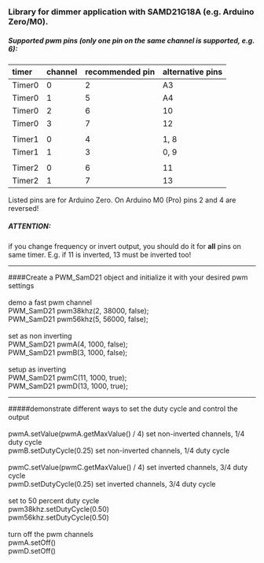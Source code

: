 ### Library for dimmer application with SAMD21G18A (e.g. Arduino Zero/M0).

##### Supported pwm pins (only one pin on the same channel is supported, e.g. 6):

|timer    | channel  | recommended pin | alternative pins |
|:--------|:---------|:----------------|:-----------------|
|	Timer0	|	0	|	2	|	A3	|
|	Timer0	|	1	|	5	|	A4	|
|	Timer0	|	2	|	6	|	10	|
|	Timer0	|	3	|	7	|	12	|
|	|	|	|
|	Timer1	|	0	|	4	|	1, 8	|
|	Timer1	|	1	|	3	|	0, 9	|
|	|	|	|
|	Timer2	|	0	|	6	|	11	|
|	Timer2	|	1	|	7	|	13	|

Listed pins are for Arduino Zero. On Arduino M0 (Pro) pins 2 and 4 are reversed!

##### ATTENTION:
if you change frequency or invert output, you should do it for **all** pins on same timer. E.g. if 11 is inverted, 13 must be inverted too!


************************************************************************************

####Create a PWM_SamD21 object and initialize it with your desired pwm settings <br/>
<br/>
demo a fast pwm channel <br/>
PWM_SamD21 pwm38khz(2, 38000, false);<br/>
PWM_SamD21 pwm56khz(5, 56000, false);<br/>
<br/>
set as non inverting<br/>
PWM_SamD21 pwmA(4,  1000, false);<br/>
PWM_SamD21 pwmB(3,  1000, false);<br/>
<br/>
setup as inverting<br/>
PWM_SamD21 pwmC(11, 1000, true);<br/>
PWM_SamD21 pwmD(13, 1000, true);<br/>

************************************************************************************

#####demonstrate different ways to set the duty cycle and control the output<br/>
<br/>
pwmA.setValue(pwmA.getMaxValue() / 4)    set non-inverted channels, 1/4 duty cycle <br/>
pwmB.setDutyCycle(0.25)                  set non-inverted channels, 1/4 duty cycle <br/>
<br/>
pwmC.setValue(pwmC.getMaxValue() / 4)    set inverted channels, 3/4 duty cycle <br/>
pwmD.setDutyCycle(0.25)                  set inverted channels, 3/4 duty cycle <br/>
<br/>
set to 50 percent duty cycle <br/>
pwm38khz.setDutyCycle(0.50) <br/>
pwm56khz.setDutyCycle(0.50) <br/>
<br/>
turn off the pwm channels <br/>
pwmA.setOff() <br/>
pwmD.setOff() <br/>



